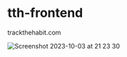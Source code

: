 # tth-frontend
trackthehabit.com

![Screenshot 2023-10-03 at 21 23 30](https://github.com/lucasfarias2/tth-frontend/assets/19575942/5efa23e0-b4d1-4456-8066-61dfaf1299e2)
